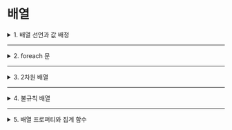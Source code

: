 # 배열

<details>
<summary>1. 배열 선언과 값 배정</summary>
<div markdown="1">       

* **배열(array)** 은 하나의 자료가 아닌 '일련의 자료'를 저장하기 위해 사용하는 자료구조임
* 즉, 같은 자료형을 가지는 여러 변수들의 집합을 뜻함
* 배열이 일반 변수와 다른 점
  * 배열을 선언하는 방법이 클래스의 인스턴스를 만들 때처럼 `new 키워드`를 사용한다는 점
    >자료형 [ ] 배열명 = new 자료형[크기];
* 배열에 값을 저장하는 방법
  * 원하는 값을 원하는 장소에 저장하는 방식
    >int[] studentIDs = new int[5];
    >
    >studentIDs[0] = 55;
  * 일련의 자료를 한 번에 저장하는 방식
    >int[] studentIDs = new int[5] { 1, 2, 3, 4, 5 };
```C#
static void Main()
{
  //배열의 선언
  int[] evenNums = new int[10];

  for(int x = 0; x < 10; x++)
  {
    //배열에 데이터 입력(저장)
    evenNums[x] = x * 2;

    //배열에 저장된 데이터 출력
    Console.WriteLine("You just saved {0}", evenNums[x]);
  }
}
```
```C#
static void Main()
{
  //배열의 선언과 초기값 배정
  int[] myIntegers = new int[5] { 1, 2, 3, 4, 5 };

  for(int i = 0; i< 5; i++)
  {
    //배열에 저장된 데이터 출력
    Console.WriteLine("Saved number is {0}", myIntegers[i]);
  }

  for(int i = 0; i < 5; i++)
  {
    //사용자 입력을 배열에 저장
    Console.Write("Give me any integer: ");
    myIntegers[i] = Convert.ToInt32(Console.ReadLine());
  }

  for(int i = 0 ; i < 5; i++)
  {
    //배열에 저장된 데이터 출력
    Console.WriteLine("The number you just saved is {0}", myIntegers[i]);
  }
}
```
</div>
</details>

___

<details>
<summary>2. foreach 문</summary>
<div markdown="1">       

* **foreach문** : 배열의 특화된 반복문
  >foreach(자료형 변수명 in 배열명)
  >
  >{
  >
  >  statement(s)...
  >
  >}
* foreach 문 특징
  * 일반적인 반복문이 가지는 카운터를 가지지 않음
  * 대신, foreach 문은 자신만의 변수를 가지게 됨
    * 이것은 foreach 문이 배열에 저장된 데이터값을 찾아내어 그것을 자신의 변수에 담아 나오는 방식으로 작동하기 때문임
    * So, foreach 문에서 **선언한 변수**와 **배열에 저장된 데이터의 자료형**이 서로 **일치**해야만 함
  * 특히 배열에 저장된 데이터가 총 몇 개인지 알 수 없을 때 진가를 발휘함
    * foreach 문 스스로 데이터가 저장된 부분의 끝까지 반복문을 실행하기 때문임
    * So, 다른 반복문과 달리 **종료 조건을 제시하지 않음**
* 예시
```C#
static void Main()
{
  int[] myIntegers = new int[10];
  int sum = 0;

  for(int x = 0; x < 5; x++)
  {
    Console.Write("정수를 입력하세요: ");
    myIntegers[x] = Convert.ToInt32(Console.ReadLine());
  }

  /* foreach 문에는 반복문의 종료 조건이 주어지고 있지 않고
     myIntegers 뒤에 배열을 표시하는 []가 붙어 있지 않다 */
  foreach(int y in myIntegers)
  {
    sum += y;
  }

  Console.WriteLine("입력한 모든 숫자의 합은 {0}입니다." sum);
}
```
* 최초 선언된 배열의 크기는 '10'이지만, 실제로는 5개의 자료만 입력하고 잇음
* 그럼에도 불구하고 foreach 문은 오류 없이 저장된 데이터를 모두 가져옴

```C#
static void Main()
{
  string[] studentNames = new string[10];

  for(int x = 0; x < 5; x++)
  {
    Console.Write("학생의 이름을 입력하세요: ");
    studentNames[x] = Console.ReadLine();
  }

  //foreach 문은 카운터를 가지지 않는다.
  foreach(int y in studentNames)
  {
    //foreach 문의 변수를 카운터처럼 사용하고 있다 : 오류의 원인
    Console.WriteLine("The name saved in array is {0}", studentNames[y]);
  }
}
```
* foreach 문의 변수를 일반 반복문의 카운터처럼음
</div>
</details>

___

<details>
<summary>3. 2차원 배열</summary>
<div markdown="1">       

* 열과 행을 가진 구조로 저장하는 방식
* 각 셀은 두 개씩의 **인덱스(index)** 를 가지게 됨
* 앞에 있는 인덱스가 `행(row)`, 뒤에 있는 인덱스가 `열(column)`을 가리킴
* 2차원 배열에 데이터를 저장하는 방법
```C#
static void Main()
{
  //2차원 배열 선언(2개의 행과 4개의 열)
  double[ , ] eachScore = new double[2, 4];

  //2차원 배열에 데이터를 입력하고 있다.
  eachScore[0, 0] = 2.43;
  eachScore[0, 1] = 3.01;
  eachScore[0, 2] = 9.47;
  eachScore[1, 0] = 8.36;

  foreach(double d in eachScore)
  {
    Console.WriteLine(d);
  }
}
```
* 아무런 값을 배정하지 않은 주소에는 0이 입력됨
* 즉, 2차원 배열은 하나의 행을 하나의 데이터처럼 인식한다는 것을 알 수 있음
* 2차원 배열을 선언할 때 초기값을 배정하는 방법
```C#
static void Main()
{
  //2차원 배열 선언과 초기값 배정
  double[ , ] eachScore = new double[3,3] { {0,0,0}, {0,0,0}, {0,0,0} };

  //과목 선택을 위해 1차원 배열 사용
  string[] subject = new string[3] { "국어", "영어", "수학" };

  int a; //학생 카운터
  int b; //과목별 점수
  double sum = 0.0; //총점
  double avg = 0.0; //평균

  for(b = 0; b < 3; b++)
  {
    for(a = 0; a < 3; a++)
    {
      //과목을 고정시킨 채 학생을 바꾸면서 입력을 받는다.
      Consle.Write("학생{0}의 {1} 성적을 입력하세요: ", a, subject[b]);
      eachScore[a, b] = Convert.ToDouble(Console.ReadLine());
    }
  }

  Console.WriteLine();

  //학생을 고정시킨 채 과목을 바꾸면서 계산한다.
  for(a = 0; a < 3; a++)
  {
    for(b = 0; b < 3; b++)
    {
      sum += eachScore[a, b];
      avg = sum / 3;
    }

    Console.WriteLine("학생 {0}명의 국영수 총점은 {1}점입니다.", a, sum);
    sum = 0; //총점 초기화

    Console.WriteLine("학생 {0}명의 국영수 평균은 {1}점입니다.", a, avg);
  }
}
```
</div>
</details>

___

<details>
<summary>4. 불규칙 배열</summary>
<div markdown="1">       

* 2차원 배열이 가지는 약점
  * 각각의 행이 반드시 같은 수의 열을 가져야 한다는 것
  * 즉, 크기가 미리 정해져 있어야 한다는 뜻!
  * 이때 쓸 수 있는 것이 바로 `불규칙 배열(가변 배열)`임
  * 불규칙 배열은 크기가 서로 다른 여러 개의 1차원 배열을 묵어준 것과 같음
* 불규칙 배열 선언 방식
  >자료형 [][] 배열명 = new 자료형 [행의 개수][];
* 불규칙 배열을 선언할 때는 행의 개수만 명시할 뿐 열의 개수는 명시하지 않는다는 점 기억하기
* 학력을 저장하는 배열 코드
```C#
static void Main()
{
  //불규칙 배열 선언
  string[][] eduLevel = new string[3][];

  //학위 수준 선택을 위해 1차원 배열 사용
  string[] eduMajor = new string[4] { "고등학교 계열", "학사 전공", "석사 전공", "박사 전공" };

  int a; //사원 카운터
  int b; //사원별 배열의 크기(= 학위 수준)
  int c; //두 번째 for 문의 카운터

  for(a = 0; a < 3; a++)
  {
    Console.WriteLine("고졸:1\n학사:2\n석사:3\n박사:4");

    Console.WriteLine("-----------------------------------");
    Console.Write("사원{0}의 학위 수준을 입력하세요: ", a);

    //사원별 학위 수준이 곧 사원별 배열의 크기가 된다.
    b = Convert.ToInt16(Console.ReadLine());

    Console.WriteLine("-----------------------------------");

    //불규칙 배열을 사용하려면 각각 행을 1차원 배열로 선언해야 한다.
    eduLevel[a] = new string[b];

    for(c = 0; c < b; c++)
    {
      Console.Write("사원{0}의 {1}을 입력하세요: ", a, eduMajor[c]);
      eduLevel[a][c] = Console.ReadLine();
    }

    Console.WriteLine();
  }

  for(a = 0; a < 3; a++)
  {
    Console.Write("사원{0}의 전공은", a);

    //각 배열의 크기를 계산하기 위해 .Length 사용
    for(c = 0; c < eduLevel[1].Length; c++)
    {
      Console.Write(" {0}", eduLevel[a][c]);
    }

    Console.WriteLine("입니다.");
  }
}
```
* 불규칙 배열에 값을 입력하기에 앞서 각각의 행(row)을 1차원 배열로 선언해주어야 한다는 사실 잊지 말기!
</div>
</details>

___

<details>
<summary>5. 배열 프로퍼티와 집계 함수</summary>
<div markdown="1">       

 #### 배열 관련 프로퍼티
  
프로퍼티 | 기능 
------------ | ------------- 
IsFixedSize | 배열이 고정된 크기를 가졌는지 확인, 반환값 : 참or거짓 
IsReadOnly | 배열이 읽기전용인지 즉, 수정할 수 없는 지 확인, 반환값 : 참or거짓
Length | 배열의 크기를 확인, 반환값 : 32bit 정수값
LongLength | 배열의 크기를 확인, 반환값 : 64bit 정수값
Rank | 몇 차원 배열인지 확인

```C#
static void Main()
{
  //1차원 배열의 선언
  int[] arr1 = new int[5];
  Console.WriteLine("arr1.IsFixedSize = {0}", arr1.IsFixedSize);
  Console.WriteLine("arr1.IsReadOnly = {0}", arr1.IsReadOnly;
  Console.WriteLine("arr1.Length = {0}", arr1.Length);
  Console.WriteLine("arr1.LongLength = {0}", arr1.LongLength);
  Console.WriteLine("arr1.Rank = {0}", arr1.Rank);
  Console.WriteLine();

  //2차원 배열의 선언
  int[ , ] arr2 = new int[5,3];
  Console.WriteLine("arr2.IsFixedSize = {0}", arr2.IsFixedSize);
  Console.WriteLine("arr2.IsReadOnly = {0}", arr2.IsReadOnly;
  Console.WriteLine("arr2.Length = {0}", arr2.Length);
  Console.WriteLine("arr2.LongLength = {0}", arr2.LongLength);
  Console.WriteLine("arr2.Rank = {0}", arr2.Rank);
  Console.WriteLine();

  //불규칙 배열의 선언: 결과값을 눈여겨 보자
  string[][] arr3 = new string[5][];
  Console.WriteLine("arr3.IsFixedSize = {0}", arr3.IsFixedSize);
  Console.WriteLine("arr3.IsReadOnly = {0}", arr3.IsReadOnly;
  Console.WriteLine("arr3.Length = {0}", arr3.Length);
  Console.WriteLine("arr3.LongLength = {0}", arr3.LongLength);
  Console.WriteLine("arr3.Rank = {0}", arr3.Rank);
  Console.WriteLine();
}
```

#### 배열 관련 집계 함수

함수 | 기능 
------------ | ------------- 
배열명.Min() | 배열에 저장된 값 중 가장 작은 값을 반환한다.
배열명.Max() | 배열에 저장된 값 중 가장 큰 값을 반환한다.
배열명.Sum() | 배열에 저장된 값의 총합을 계산하여 반환한다.
배열명.Average() | 배열에 저장된 값의 평균을 계산하여 반환한다.
배열명.Count() | 배열에 저장된 데이터의 총 개수를 계산하여 반환한다.

```C#
using System;
using System.Linq;

namespace ArrayMethods
{
  class Program
  {
    static void Main()
    {
      int[] arr4 = new int[5] { 21, 98, 43, 27, 13 };

      Console.WriteLine("배열에서 가장 큰 수는 {0}입니다.", arr4.Max());
      Console.WriteLine("배열에서 가장 작은 수는 {0}입니다.", arr4.Min());
      Console.WriteLine("배열에 저장된 값의 총 합은 {0}입니다.", arr4.Sum());
      Console.WriteLine("배열에 저장된 값의 평균은 {0}입니다.", arr4.Average());
      Console.WriteLine("배열에 저장된 데이터의 개수는 {0}입니다.", arr4.Count());
    }
  }
}
```

</div>
</details>
